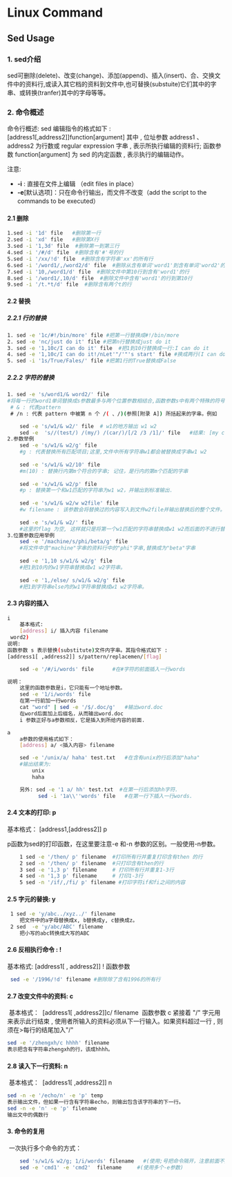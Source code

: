 # Linux Command 

## Sed Usage

### 1. sed介绍

  sed可删除(delete)、改变(change)、添加(append)、插入(insert)、合、交换文件中的资料行,或读入其它档的资料到文件中,也可替换(substuite)它们其中的字串、或转换(tranfer)其中的字母等等。

### 2. 命令概述

命令行概述:
    sed 编辑指令的格式如下 :
              [address1[,address2]]function[argument]
其中 , 位址参数 address1 、address2 为行数或 regular expression 字串 , 表示所执行编辑的资料行; 函数参数 function[argument] 为 sed 的内定函数 , 表示执行的编辑动作。

注意:

- **-i** : 直接在文件上编辑 （edit files in place）
- **-e**[默认选项]：只在命令行输出，而文件不改变（add the script to the commands to be executed）

#### 2.1 删除

```bash
1.sed -i '1d' file   #删除第一行
2.sed -i 'xd' file   #删除第X行
3.sed -i '1,3d' file  #删除第一到第三行
4.sed -i '/#/d' file  #删除含有'#'号的行
5.sed -i '/xx/!d' file  #删除含有字符串'xx'的所有行
6.sed -i '/word1/,/word2/d' file  #删除从含有单词'word1'到含有单词'word2'的行
7.sed -i '10,/word1/d' file  #删除文件中第10行到含有'word1'的行
8.sed -i '/word1/,10/d' file  #删除文件中含有'word1'的行到第10行
9.sed -i '/t.*t/d' file  #删除含有两个t的行
```

#### 2.2 替换

##### 2.2.1 行的替换

```bash
1. sed -e '1c/#!/bin/more' file #把第一行替换成#!/bin/more
2. sed -e 'nc/just do it' file #把第n行替换成just do it
3. sed -e '1,10c/I can do it' file  #把1到10行替换成一行:I can do it
4. sed -e '1,10c/I can do it!/nLet'"/'"'s start' file #换成两行(I can do it! Let's start)
5. sed -i '1s/True/Fales/' file #把第1行的True替换成False
```

##### 2.2.2 字符的替换

```bash
1. sed -e 's/word1/& word2/' file 
#将每一行的word1单词替换成s参数最多与两个位置参数相结合,函数参数s中有两个特殊的符号
 # & : 代表pattern
 # /n : 代表 pattern 中被第 n 个 /( 、/)(参照[附录 A]) 所括起来的字串。例如

    sed -e 's/w1/& w2/' file  # w1的地方输出 w1 w2
    sed -e  's//(test/) /(my/) /(car/)/[/2 /3 /1]/' file   #结果: [my car test]
2.参数举例
    sed -e 's/w1/& w2/g' file 
    #g : 代表替换所有匹配项目;这里,文件中所有字符串w1都会被替换成字串w1 w2
    
    sed -e 's/w1/& w2/10' file
    #m(10) : 替换行内第m个符合的字串; 记住，是行内的第m个匹配的字串
    
    sed -e 's/w1/& w2/p' file
    #p : 替换第一个和w1匹配的字符串为w1 w2，并输出到标准输出.
    
    sed -e 's/w1/& w2/w w2file' file
    #w filename : 该参数会将替换过的内容写入到文件w2file并输出替换后的整个文件。注意w2file里写的只是替换过的行。 
    
    sed -e 's/w1/& w2/' file
    #这里的flag 为空, 这样就只是将第一个w1匹配的字符串替换成w1 w2而后面的不进行替换。
3.位置参数应用举例
	sed -e '/machine/s/phi/beta/g' file
    #将文件中含"machine"字串的资料行中的"phi"字串,替换成为"beta"字串
    
    sed -e '1,10 s/w1/& w2/g' file
    #把1到10内的w1字符串替换成w1 w2字符串。
    
    sed -e '1,/else/ s/w1/& w2/g' file
    #把1到字符串else内的w1字符串替换成w1 w2字符串。


```

#### 2.3 内容的插入

```bash
i
    基本格式:
    [address] i/ 插入内容 filename
 word2)
说明:
函数参数 s 表示替换(substitute)文件内字串。其指令格式如下 :
[address1[ ,address2]] s/pattern/replacemen/[flag]

    sed -e '/#/i/words' file      #在#字符的前面插入一行words

说明：
    这里的函数参数是i，它只能有一个地址参数。
    sed -e '1/i/words' file
    在第一行前加一行words
    cat "word" | sed -e '/$/.doc/g'   #输出word.doc
    在word后面加上后缀名，从而输出word.doc
    i 参数正好与a参数相反，它是插入到所给内容的前面.

a
    a参数的使用格式如下：
    [address] a/ <插入内容> filename

    sed -e '/unix/a/ haha' test.txt   #在含有unix的行后添加"haha"
    #输出结果为:
        unix
        haha

    另外: sed -e '1 a/ hh' test.txt  #在第一行后添加hh字符.
          sed -i '1a\\''words' file   #在第一行下插入一行words.
```

#### 2.4 文本的打印: p

  基本格式：
  [address1,[address2]] p

p函数为sed的打印函数，在这里要注意-e 和-n 参数的区别。一般使用-n参数。

```bash
    1 sed -e '/then/ p' filename  #打印所有行并重复打印含有then 的行
    2 sed -n '/then/ p' filename  #只打印含有then的行
    3 sed -e '1,3 p' filename     # 打印所有行并重复1-3行
    4 sed -n '1,3 p' filename     # 打印1-3行
    5 sed -n '/if/,/fi/ p' filename #打印字符if和fi之间的内容
```

#### 2.5 字元的替换: y

```bash
 1 sed -e 'y/abc../xyz../' filename
    把文件中的a字母替换成x, b替换成y, c替换成z。
 2 sed  -e 'y/abc/ABC' filename
    把小写的abc转换成大写的ABC

```

#### 2.6 反相执行命令 : !

  基本格式:
  [address1[ , address2]] ! 函数参数

```bash
 sed -e '/1996/!d' filename #删除除了含有1996的所有行
```

#### 2.7 改变文件中的资料: c

​    基本格式：
​    [address1[ ,address2]]c/ filename
​    函数参数 c 紧接着 "/" 字元用来表示此行结束 , 使用者所输入的资料必须从下一行输入。如果资料超过一行 , 则须在>每行的结尾加入"/"

```bash
sed -e '/zhengxh/c hhhh' filename
表示把含有字符串zhengxh的行，该成hhhh。
```

#### 2.8 读入下一行资料: n

​    基本格式：
​    [address1[ ,address2]] n

```bash
sed -n -e '/echo/n' -e 'p' temp
表示输出文件，但如果一行含有字符串echo，则输出包含该字符串的下一行。
sed -n -e 'n' -e 'p' filename
输出文中的偶数行
```

#### 3. 命令的复用

​    一次执行多个命令的方式：

```bash
    sed 's/w1/& w2/g; 1/i/words' filename   #(使用;号把命令隔开，注意前面不加-e参数)
    sed -e 'cmd1' -e 'cmd2'  filename     #(使用多个-e参数)
```
